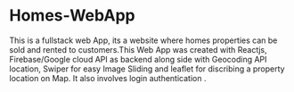 # Homes-WebApp
This is a fullstack web App, its a website where homes properties can be sold and rented to customers.This Web App was created with Reactjs, Firebase/Google cloud API as backend along side with Geocoding API location, Swiper for easy Image Sliding and leaflet for discribing a property location on Map. It also involves login authentication .
